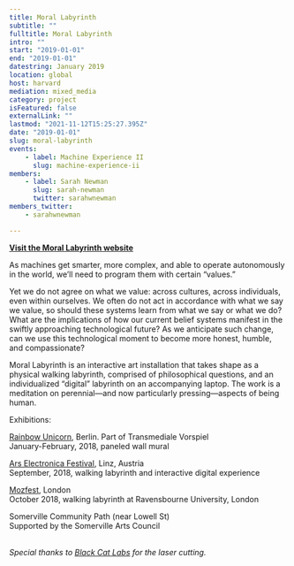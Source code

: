 ```yaml
---
title: Moral Labyrinth
subtitle: ""
fulltitle: Moral Labyrinth
intro: ""
start: "2019-01-01"
end: "2019-01-01"
datestring: January 2019
location: global
host: harvard
mediation: mixed_media
category: project
isFeatured: false
externalLink: ""
lastmod: "2021-11-12T15:25:27.395Z"
date: "2019-01-01"
slug: moral-labyrinth
events:
    - label: Machine Experience II
      slug: machine-experience-ii
members:
    - label: Sarah Newman
      slug: sarah-newman
      twitter: sarahwnewman
members_twitter:
    - sarahwnewman

---
```

**[Visit the Moral Labyrinth website](https://morallabyrinth.com)**


As machines get smarter, more complex, and able to operate autonomously in the world, we’ll need to program them with certain “values.”

Yet we do not agree on what we value: across cultures, across individuals, even within ourselves. We often do not act in accordance with what we say we value, so should these systems learn from what we say or what we do? What are the implications of how our current belief systems manifest in the swiftly approaching technological future? As we anticipate such change, can we use this technological moment to become more honest, humble, and compassionate?

Moral Labyrinth is an interactive art installation that takes shape as a physical walking labyrinth, comprised of philosophical questions, and an individualized “digital” labyrinth on an accompanying laptop. The work is a meditation on perennial—and now particularly pressing—aspects of being human. 

Exhibitions:

[Rainbow Unicorn](https://rainbow-unicorn.com/#gallery), Berlin. Part of Transmediale Vorspiel<br />
January-February, 2018, paneled wall mural

[Ars Electronica Festival](https://ars.electronica.art/error/en/), Linz, Austria<br />
September, 2018, walking labyrinth and interactive digital experience

[Mozfest](https://mozillafestival.org/), London<br />
October 2018, walking labyrinth at Ravensbourne University, London

Somerville Community Path (near Lowell St)<br />
Supported by the Somerville Arts Council
<br /><br />


*Special thanks to [Black Cat Labs](https://www.blackcatlabs.xyz/) for the laser cutting.*